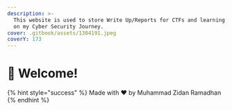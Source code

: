 ```yaml
---
description: >-
  This website is used to store Write Up/Reports for CTFs and learning progress
  on my Cyber Security Journey.
cover: .gitbook/assets/1304191.jpeg
coverY: 173
---
```


# 👋 Welcome!

{% hint style="success" %}
Made with :heart: by Muhammad Zidan Ramadhan
{% endhint %}
